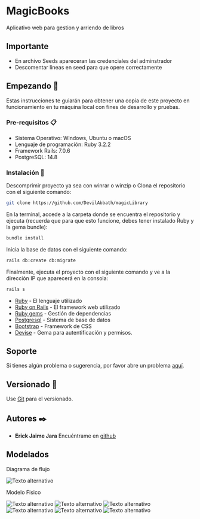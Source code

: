 # MagicBooks

Aplicativo web para gestion y arriendo de libros

## Importante

- En archivo Seeds apareceran las credenciales del adminstrador
- Descomentar lineas en seed para que opere correctamente

## Empezando 🚀

Estas instrucciones te guiarán para obtener una copia de este proyecto en funcionamiento en tu máquina local con fines de desarrollo y pruebas.

### Pre-requisitos 📋

- Sistema Operativo: Windows, Ubuntu o macOS
- Lenguaje de programación: Ruby 3.2.2
- Framework Rails: 7.0.6
- PostgreSQL: 14.8

### Instalación 🔧

Descomprimir proyecto ya sea con winrar o winzip o Clona el repositorio con el siguiente comando:

```bash
git clone https://github.com/DevilAbbath/magicLibrary
```

En la terminal, accede a la carpeta donde se encuentra el repositorio y ejecuta (recuerda que para que esto funcione, debes tener instalado Ruby y la gema bundle):

```bash
bundle install
```

Inicia la base de datos con el siguiente comando:

```bash
rails db:create db:migrate
```

Finalmente, ejecuta el proyecto con el siguiente comando y ve a la dirección IP que aparecerá en la consola:

```bash
rails s
```


- [Ruby](https://www.ruby-lang.org/es/) - El lenguaje utilizado
- [Ruby on Rails](https://rubyonrails.org) - El framework web utilizado
- [Ruby gems](https://rubygems.org) - Gestión de dependencias
- [Postgresql](https://www.postgresql.org) - Sistema de base de datos
- [Bootstrap](https://getbootstrap.com/) - Framework de CSS
- [Devise](https://github.com/heartcombo/devise) - Gema para autentificación y permisos.

## Soporte

Si tienes algún problema o sugerencia, por favor abre un problema [aquí](https://github.com/DevilAbbath/karipicFinal/issues).

## Versionado 📌

Use [Git](https://git-scm.com) para el versionado.

## Autores ✒️

- **Erick Jaime Jara** Encuéntrame en [github](https://github.com/DevilAbbath)
  
## Modelados

Diagrama de flujo

![Texto alternativo](/public/diagram.png)

Modelo Fisico

![Texto alternativo](/public/concept1.png)
![Texto alternativo](/public/concept2.png)
![Texto alternativo](/public/concept3.png)
![Texto alternativo](/public/concept4.png)
![Texto alternativo](/public/concept5.png)
![Texto alternativo](/public/concept6.png)
